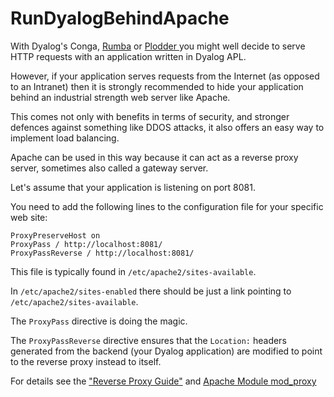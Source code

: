 # RunDyalogBehindApache

With Dyalog's Conga, [Rumba](https://github.com/aplteam/RumbaLean "Link to the project on GitHub") or [Plodder ](https://github.com/aplteam/Plodder  "Link to the project on GitHub") you might well decide to serve HTTP requests with an application written in Dyalog  APL.

However, if your application serves requests from the Internet (as opposed to an Intranet) then it is strongly recommended to hide your application behind an industrial strength web server like Apache.

This comes not only with benefits in terms of security, and stronger defences against something like DDOS attacks, it also offers an easy way to implement load balancing.

Apache can be used in this way because it can act as a reverse proxy server, sometimes also called a gateway server. 

Let's assume that your application is listening on port 8081.

You need to add the following lines to the configuration file for your specific web site:

```
ProxyPreserveHost on
ProxyPass / http://localhost:8081/
ProxyPassReverse / http://localhost:8081/
```

This file is typically found in `/etc/apache2/sites-available`.

In `/etc/apache2/sites-enabled` there should be just a link pointing to `/etc/apache2/sites-available`.

The `ProxyPass` directive is doing the magic.

The `ProxyPassReverse` directive ensures that the `Location:` headers generated from the backend (your Dyalog application) are modified to point to the reverse proxy instead to itself.

For details see the ["Reverse Proxy Guide"](https://httpd.apache.org/docs/2.4/howto/reverse_proxy.html "Link to the Apache documentation") and [Apache Module mod_proxy](https://httpd.apache.org/docs/2.4/mod/mod_proxy.html "Link to the Apache documentation")